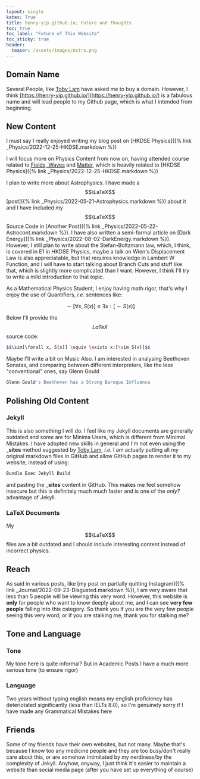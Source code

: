 ```yaml
---
layout: single
katex: True
title: henry-yip.github.io; Future and Thoughts
toc: true
toc_label: "Future of This Website"
toc_sticky: true
header:
  teaser: /assets/images/Astro.png
---
```


## Domain Name
Several People, like [Toby Lam](https://tobylam.xyz/) have asked me to buy a domain. However, I think [https://henry-yip.github.io/](https://henry-yip.github.io/) is a fabulous name and will lead people to my Github page, which is what I intended from beginning. 

## New Content
I must say I really enjoyed writing my blog post on [HKDSE Physics]({% link _Physics/2022-12-25-HKDSE.markdown %})

I will focus more on Physics Content from now on, having attended course related to [Fields, Waves](http://www.drps.ed.ac.uk/22-23/dpt/cxphys08053.htm) and [Matter](http://www.drps.ed.ac.uk/20-21/dpt/cxphys08054.htm), which is heavily related to [HKDSE Physics]({% link _Physics/2022-12-25-HKDSE.markdown %})

I plan to write more about Astrophysics. I have made a $$\LaTeX$$ [post]({% link _Physics/2022-05-21-Astrophysics.markdown %}) about it and I have included my $$\LaTeX$$ Source Code in [Another Post]({% link _Physics/2022-05-22-Astrocont.markdown %}). I have also written a semi-formal article on [Dark Energy]({% link _Physics/2022-08-02-DarkEnergy.markdown %}). However, I still plan to write about the Stefan-Boltzmann law, which, I think, is covered in E1 in HKDSE Physics, maybe a talk on Wien's Displacement Law is also appreciatable, but that requires knowledge in Lambert W Function, and I will have to start talking about Branch Cuts and stuff like that, which is slightly more complicated than I want. However, I think I'll try to write a mild introduction to that topic. 

As a Mathematical Physics Student, I enjoy having math rigor, that's why I enjoy the use of Quantifiers, *i.e.* sentences like:

$$\sim[\forall x, S(x)] \equiv \exists x:[\sim S(x)]$$

Below I'll provide the $$LaTeX$$ source code:

```bash
$$\sim[\forall x, S(x)] \equiv \exists x:[\sim S(x)]$$
```

Maybe I'll write a bit on Music Also. I am interested in analysing Beethoven Sonatas, and comparing between different interpreters, like the less "conventional" ones, say Glenn Gould 

```bash
Glenn Gould's Beethoven has a Strong Baroque Influence
```

## Polishing Old Content

### Jekyll
This is also something I will do. I feel like my Jekyll documents are generally outdated and some are for Minima Users, which is different from Minimal Mistakes. I have adopted new skills in general and I'm not even using the **_sites** method suggested by [Toby Lam](https://tobylam.xyz/), *i.e.* I am actually putting all my original markdown files in GitHub and allow GitHub pages to render it to my website, instead of using:

```bash
Bundle Exec Jekyll Build
```

and pasting the **_sites** content in GitHub. This makes me feel somehow insecure but this is definitely much much faster and is one of the *only?* advantage of Jekyll. 

### LaTeX Documents
My $$\LaTeX$$ files are a bit outdated and I should include interesting content instead of incorrect physics. 


## Reach
As said in various posts, like [my post on partially quitting Instagram]({% link _Journal/2022-09-23-Disgusted.markdown %}), I am very aware that less than 5 people will be viewing this very word. However, this website is **only** for people who want to know deeply about me, and I can see **very few people** falling into this category. So thank you if you are the very few people seeing this very word; or if you are stalking me, thank you for stalking me? 

## Tone and Language
### Tone
My tone here is quite informal? But in Academic Posts I have a much more serious tone (to ensure rigor)

### Language
Two years without typing english means my english proficiency has deteriotated significantly (less than IELTs 8.0), so I'm genuinely sorry if I have made any Grammatical Mistakes here

## Friends
Some of my friends have their own websites, but not many. Maybe that's because I know too any medicine people and they are too busy/don't really care about this, or are somehow intimitated by my nerdiness/by the complexity of Jekyll. Anyhow, anyway, I just think it's easier to maintain a website than social media page (after you have set up everything of course)






